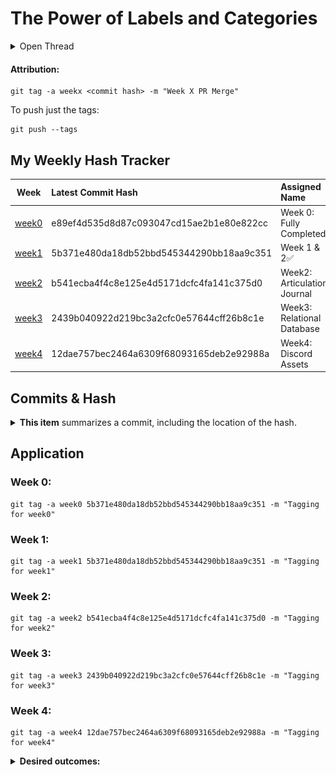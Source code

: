 # The Power of Labels and Categories

<details>
<summary>Open Thread</summary>


This initially started as a thread by [Jason](https://twitter.com/LinuxTekCanada/), and he quickly figured out how to do it :D !

<img src="../assets/week4/Discord/Acknowledged/threadwjason.png">

**Here it is**, so all of us reap the benefits:

</details>


#### **Attribution:**
```
git tag -a weekx <commit hash> -m "Week X PR Merge"
```

To push just the tags:

```
git push --tags
```

## My Weekly Hash Tracker

| Week | Latest Commit Hash | Assigned Name |
|:------:|:--------------------|:----------|
| [week0](#week-0) | e89ef4d535d8d87c093047cd15ae2b1e80e822cc | Week 0: Fully Completed |
| [week1](#week-1) | 5b371e480da18db52bbd545344290bb18aa9c351 | Week 1 & 2✅ |
| [week2](#week-2) | b541ecba4f4c8e125e4d5171dcfc4fa141c375d0 | Week2: Articulation Journal |
| [week3](#week-3) | 2439b040922d219bc3a2cfc0e57644cff26b8c1e | Week3: Relational Database |
| [week4](#week-4) | 12dae757bec2464a6309f68093165deb2e92988a | Week4: Discord Assets |


## Commits & Hash

<details>
<summary><b>This item</b> summarizes a commit, including the location of the hash.</summary>


<img src="../assets/week4/Discord/Acknowledged/explain-tags-and-hash.png">
</details>

## Application

### Week 0:
```
git tag -a week0 5b371e480da18db52bbd545344290bb18aa9c351 -m "Tagging for week0"
```

### Week 1:
```
git tag -a week1 5b371e480da18db52bbd545344290bb18aa9c351 -m "Tagging for week1"
```

### Week 2:
```
git tag -a week2 b541ecba4f4c8e125e4d5171dcfc4fa141c375d0 -m "Tagging for week2"
```


### Week 3:
```
git tag -a week3 2439b040922d219bc3a2cfc0e57644cff26b8c1e -m "Tagging for week3"
```


### Week 4:
```
git tag -a week4 12dae757bec2464a6309f68093165deb2e92988a -m "Tagging for week4"
```

<details>
<summary><b>Desired outcomes:</b></summary>


<img src="../assets/week4/Discord/Acknowledged/my-tags.png">

> Great!

</details>